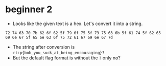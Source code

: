 # beginner 2
* Looks like the given text is a hex. Let's convert it into a string.
```
72 74 63 70 7b 62 6f 62 5f 79 6f 75 5f 73 75 63 6b 5f 61 74 5f 62 65 69 6e 67 5f 65 6e 63 6f 75 72 61 67 69 6e 67 7d
```
* The string after conversion is `rtcp{bob_you_suck_at_being_encouraging}?`
* But the default flag format is without the `?` only no?
